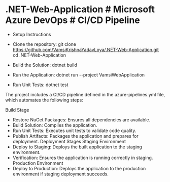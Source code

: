 # .NET-Web-Application # Microsoft Azure DevOps # CI/CD Pipeline

* Setup Instructions
* Clone the repository:
git clone https://github.com/VamsiKrishnaYadavLoya/.NET-Web-Application.git
cd .NET-Web-Application

* Build the Solution:
dotnet build
* Run the Application:
dotnet run --project VamsiWebApplication
* Run Unit Tests:
dotnet test

The project includes a CI/CD pipeline defined in the azure-pipelines.yml file, which automates the following steps:

Build Stage
* Restore NuGet Packages: Ensures all dependencies are available.
* Build Solution: Compiles the application.
* Run Unit Tests: Executes unit tests to validate code quality.
* Publish Artifacts: Packages the application and prepares for deployment.
Deployment Stages
Staging Environment
* Deploy to Staging: Deploys the built application to the staging environment.
* Verification: Ensures the application is running correctly in staging.
Production Environment
* Deploy to Production: Deploys the application to the production environment if staging deployment succeeds.